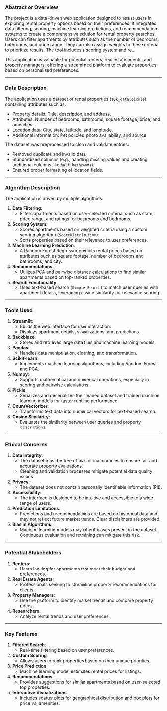 ### Abstract or Overview

The project is a data-driven web application designed to assist users in exploring rental property options based on their preferences. It integrates data filtering, scoring, machine learning predictions, and recommendation systems to create a comprehensive solution for rental property searches. Users can filter apartments by attributes such as the number of bedrooms, bathrooms, and price range. They can also assign weights to these criteria to prioritize results. The tool includes a scoring system and re...

This application is valuable for potential renters, real estate agents, and property managers, offering a streamlined platform to evaluate properties based on personalized preferences.

---

### Data Description

The application uses a dataset of rental properties (`10k_data.pickle`) containing attributes such as:

- Property details: Title, description, and address.
- Attributes: Number of bedrooms, bathrooms, square footage, price, and amenities.
- Location data: City, state, latitude, and longitude.
- Additional information: Pet policies, photo availability, and source.

The dataset was preprocessed to clean and validate entries:

- Removed duplicate and invalid data.
- Standardized columns (e.g., handling missing values and creating additional columns like `half_bathrooms`).
- Ensured proper formatting of location fields.

---

### Algorithm Description

The application is driven by multiple algorithms:

1. **Data Filtering**:
   - Filters apartments based on user-selected criteria, such as state, price range, and ratings for bathrooms and bedrooms.
2. **Scoring System**:
   - Scores apartments based on weighted criteria using a custom scoring algorithm (`ScoreDistribution`).
   - Sorts properties based on their relevance to user preferences.
3. **Machine Learning Prediction**:
   - A Random Forest Regressor predicts rental prices based on attributes such as square footage, number of bedrooms and bathrooms, and city.
4. **Recommendations**:
   - Utilizes PCA and pairwise distance calculations to find similar apartments based on top-ranked properties.
5. **Search Functionality**:
   - Uses text-based search (`Simple_Search`) to match user queries with apartment details, leveraging cosine similarity for relevance scoring.

---

### Tools Used

1. **Streamlit**:
   - Builds the web interface for user interaction.
   - Displays apartment details, visualizations, and predictions.
2. **Backblaze**:
   - Stores and retrieves large data files and machine learning models.
3. **Pandas**:
   - Handles data manipulation, cleaning, and transformation.
4. **Scikit-learn**:
   - Implements machine learning algorithms, including Random Forest and PCA.
5. **Numpy**:
   - Supports mathematical and numerical operations, especially in scoring and pairwise calculations.
6. **Pickle**:
   - Serializes and deserializes the cleaned dataset and trained machine learning models for faster runtime performance.
7. **CountVectorizer**:
   - Transforms text data into numerical vectors for text-based search.
8. **Cosine Similarity**:
   - Evaluates the similarity between user queries and property descriptions.

---

### Ethical Concerns

1. **Data Integrity**:
   - The dataset must be free of bias or inaccuracies to ensure fair and accurate property evaluations.
   - Cleaning and validation processes mitigate potential data quality issues.
2. **Privacy**:
   - The dataset does not contain personally identifiable information (PII).
3. **Accessibility**:
   - The interface is designed to be intuitive and accessible to a wide range of users.
4. **Prediction Limitations**:
   - Predictions and recommendations are based on historical data and may not reflect future market trends. Clear disclaimers are provided.
5. **Bias in Algorithms**:
   - Machine learning models may inherit biases present in the dataset. Continuous evaluation and retraining can mitigate this risk.

---

### Potential Stakeholders

1. **Renters**:
   - Users looking for apartments that meet their budget and preferences.
2. **Real Estate Agents**:
   - Professionals seeking to streamline property recommendations for clients.
3. **Property Managers**:
   - Use the platform to identify market trends and compare property prices.
4. **Researchers**:
   - Analyze rental trends and user preferences.

---

### Key Features

1. **Filtered Search**:
   - Real-time filtering based on user preferences.
2. **Custom Scoring**:
   - Allows users to rank properties based on their unique priorities.
3. **Price Prediction**:
   - Machine learning model estimates rental prices for listings.
4. **Recommendations**:
   - Provides suggestions for similar apartments based on user-selected top properties.
5. **Interactive Visualizations**:
   - Includes scatter plots for geographical distribution and box plots for price vs. amenities.
